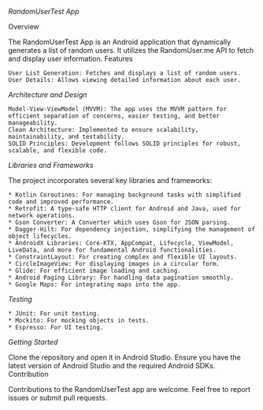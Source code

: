 *RandomUserTest App*

Overview

The RandomUserTest App is an Android application that dynamically generates a list of random users. It utilizes the RandomUser.me API to fetch and display user information.
Features

    User List Generation: Fetches and displays a list of random users.
    User Details: Allows viewing detailed information about each user.

*Architecture and Design*

    Model-View-ViewModel (MVVM): The app uses the MVVM pattern for efficient separation of concerns, easier testing, and better manageability.
    Clean Architecture: Implemented to ensure scalability, maintainability, and testability.
    SOLID Principles: Development follows SOLID principles for robust, scalable, and flexible code.

*Libraries and Frameworks*

The project incorporates several key libraries and frameworks:

    * Kotlin Coroutines: For managing background tasks with simplified code and improved performance.
    * Retrofit: A type-safe HTTP client for Android and Java, used for network operations.
    * Gson Converter: A Converter which uses Gson for JSON parsing.
    * Dagger-Hilt: For dependency injection, simplifying the management of object lifecycles.
    * AndroidX Libraries: Core-KTX, AppCompat, Lifecycle, ViewModel, LiveData, and more for fundamental Android functionalities.
    * ConstraintLayout: For creating complex and flexible UI layouts.
    * CircleImageView: For displaying images in a circular form.
    * Glide: For efficient image loading and caching.
    * Android Paging Library: For handling data pagination smoothly.
    * Google Maps: For integrating maps into the app.

*Testing*

    * JUnit: For unit testing.
    * Mockito: For mocking objects in tests.
    * Espresso: For UI testing.

*Getting Started*

Clone the repository and open it in Android Studio. Ensure you have the latest version of Android Studio and the required Android SDKs.
Contribution

Contributions to the RandomUserTest app are welcome. Feel free to report issues or submit pull requests.

